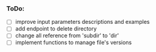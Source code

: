### ToDo:
- [ ] improve input parameters descriptions and examples
- [ ] add endpoint to delete directory 
- [ ] change all reference from 'subdir' to 'dir'
- [ ] implement functions to manage file's versions